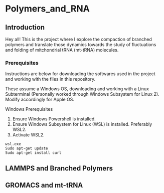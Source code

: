 # Polymers_and_RNA

## Introduction

Hey all!
This is the project where I explore the compaction of branched polymers and translate those dynamics towards the study of fluctuations and folding of mitchondrial tRNA (mt-tRNA) molecules.

### Prerequisites

Instructions are below for downloading the softwares used in the project and working with the files in this repository. 

These assume a Windows OS, downloading and working with a Linux Subterminal (Personally worked through Windows Subsystem for Linux 2). Modify accordingly for Apple OS.  

Windows Prerequisites
1. Ensure Windows Powershell is installed. 
2. Ensure Windows Subsystem for Linux (WSL) is installed. Preferably WSL2. 
3. Activate WSL2. 
```
wsl.exe
Sudo apt-get update
Sudo apt-get install curl
```

## LAMMPS and Branched Polymers



## GROMACS and mt-tRNA



